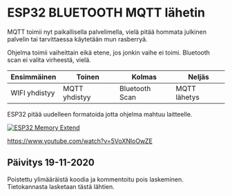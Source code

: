 <h1>ESP32 BLUETOOTH MQTT lähetin</h1>

MQTT toimii nyt paikallisella palvelimella, vielä pitää hommata julkinen palvelin tai tarvittaessa käytetään mun rasberryä. 

Ohjelma toimii vaiheittain eikä etene, jos jonkin vaihe ei toimi. Bluetooth scan ei valita virheestä, vielä.

Ensimmäinen   | Toinen       | Kolmas         | Neljäs       |
------------- | -------------| -------------  | -------------|
WIFI yhdistyy | MQTT yhdistyy| Bluetooth Scan | MQTT lähetys |  


ESP32 pitää uudelleen formatoida jotta ohjelma mahtuu laitteelle.

[![ESP32 Memory Extend](https://img.youtube.com/vi/5VoXNloOwZE/0.jpg)](https://www.youtube.com/watch?v=5VoXNloOwZE)

https://www.youtube.com/watch?v=5VoXNloOwZE


## Päivitys 19-11-2020

Poistettu ylimääräistä koodia ja kommentoitu pois laskeminen. Tietokannasta lasketaan tästä lähtien.
